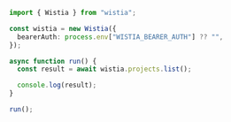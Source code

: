 <!-- Start SDK Example Usage [usage] -->
```typescript
import { Wistia } from "wistia";

const wistia = new Wistia({
  bearerAuth: process.env["WISTIA_BEARER_AUTH"] ?? "",
});

async function run() {
  const result = await wistia.projects.list();

  console.log(result);
}

run();

```
<!-- End SDK Example Usage [usage] -->